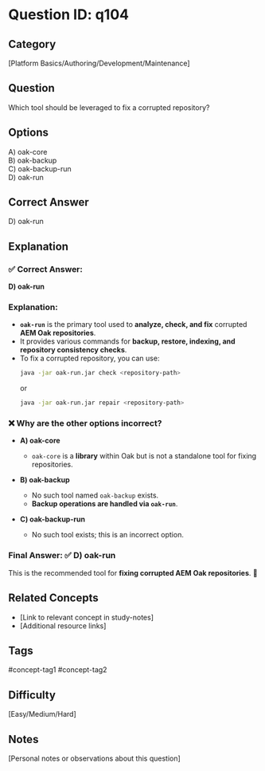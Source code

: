 # Question ID: q104

## Category
[Platform Basics/Authoring/Development/Maintenance]

## Question
Which tool should be leveraged to fix a corrupted repository?

## Options
A) oak-core <br /> 
B) oak-backup  <br /> 
C) oak-backup-run  <br /> 
D) oak-run <br /> 

## Correct Answer
D) oak-run <br /> 

## Explanation
### ✅ **Correct Answer:**  
**D) oak-run**  

### **Explanation:**  
- **`oak-run`** is the primary tool used to **analyze, check, and fix** corrupted **AEM Oak repositories**.  
- It provides various commands for **backup, restore, indexing, and repository consistency checks**.  
- To fix a corrupted repository, you can use:  
  ```sh
  java -jar oak-run.jar check <repository-path>
  ```
  or  
  ```sh
  java -jar oak-run.jar repair <repository-path>
  ```
  
### ❌ **Why are the other options incorrect?**  
- **A) oak-core**  
  - `oak-core` is a **library** within Oak but is not a standalone tool for fixing repositories.  

- **B) oak-backup**  
  - No such tool named `oak-backup` exists.  
  - **Backup operations are handled via `oak-run`**.  

- **C) oak-backup-run**  
  - No such tool exists; this is an incorrect option.  

### **Final Answer:** ✅ **D) oak-run**  
This is the recommended tool for **fixing corrupted AEM Oak repositories**. 🚀

## Related Concepts
- [Link to relevant concept in study-notes]
- [Additional resource links]

## Tags
#concept-tag1 #concept-tag2

## Difficulty
[Easy/Medium/Hard]

## Notes
[Personal notes or observations about this question]